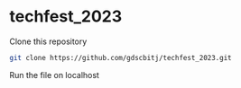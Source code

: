 # techfest_2023

Clone this repository

```bash
git clone https://github.com/gdscbitj/techfest_2023.git
```

Run the file on localhost
